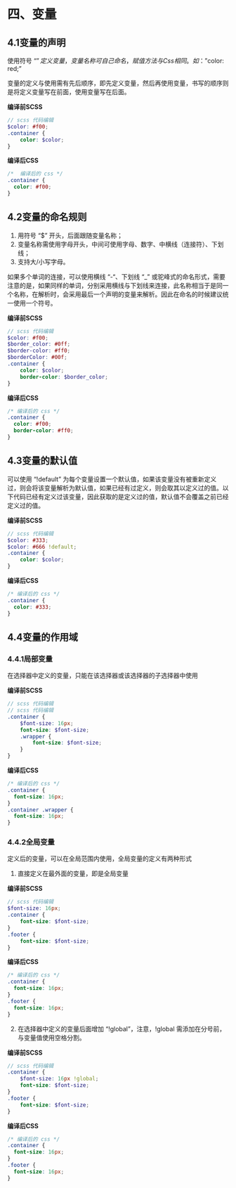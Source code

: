 # 四、变量
## 4.1变量的声明

使用符号 “$” 定义变量，变量名称可自己命名，赋值方法与 Css 相同。如：”$color: red;”

变量的定义与使用需有先后顺序，即先定义变量，然后再使用变量，书写的顺序则是将定义变量写在前面，使用变量写在后面。

**编译前SCSS**

```scss
// scss 代码编辑
$color: #f00;
.container {
    color: $color;
}
```

**编译后CSS**

```css
/*  编译后的 css */
.container {
  color: #f00;
}
```

## 4.2变量的命名规则
1. 用符号 “$” 开头，后面跟随变量名称；
2. 变量名称需使用字母开头，中间可使用字母、数字、中横线（连接符）、下划线；
3. 支持大/小写字母。

如果多个单词的连接，可以使用横线 “-“、下划线 “_” 或驼峰式的命名形式，需要注意的是，如果同样的单词，分别采用横线与下划线来连接，此名称相当于是同一个名称，在解析时，会采用最后一个声明的变量来解析。因此在命名的时候建议统一使用一个符号。

**编译前SCSS**

```scss
// scss 代码编辑
$color: #f00;
$border_color: #0ff;
$border-color: #ff0;
$borderColor: #00f;
.container {
    color: $color;
    border-color: $border_color;
}
```

**编译后CSS**

```css
/* 编译后的 css */
.container {
  color: #f00;
  border-color: #ff0;
}
```


## 4.3变量的默认值
可以使用 “!default” 为每个变量设置一个默认值，如果该变量没有被重新定义过，则会将该变量解析为默认值，如果已经有过定义，则会取其以定义过的值。以下代码已经有定义过该变量，因此获取的是定义过的值，默认值不会覆盖之前已经定义过的值。

**编译前SCSS**

```scss
// scss 代码编辑
$color: #333;
$color: #666 !default;
.container {
    color: $color;
}
```

**编译后CSS**

```css
/* 编译后的 css */
.container {
  color: #333;
}
```

## 4.4变量的作用域
### 4.4.1局部变量
在选择器中定义的变量，只能在该选择器或该选择器的子选择器中使用

**编译前SCSS**

```scss
// scss 代码编辑
// scss 代码编辑
.container {
    $font-size: 16px;
    font-size: $font-size;
    .wrapper {
        font-size: $font-size;
    }
}
```

**编译后CSS**

```css
/* 编译后的 css */
.container {
  font-size: 16px;
}
.container .wrapper {
  font-size: 16px;
}
```

### 4.4.2全局变量
定义后的变量，可以在全局范围内使用，全局变量的定义有两种形式

1. 直接定义在最外面的变量，即是全局变量

**编译前SCSS**

```scss
// scss 代码编辑
$font-size: 16px;
.container {
    font-size: $font-size;
}
.footer {
    font-size: $font-size;
}
```

**编译后CSS**

```css
/* 编译后的 css */
.container {
  font-size: 16px;
}
.footer {
  font-size: 16px;
}
```


2. 在选择器中定义的变量后面增加 “!global”，注意，!global 需添加在分号前，与变量值使用空格分割。

**编译前SCSS**

```scss
// scss 代码编辑
.container {
    $font-size: 16px !global;
    font-size: $font-size;
}
.footer {
    font-size: $font-size;
}
```

**编译后CSS**

```css
/* 编译后的 css */
.container {
  font-size: 16px;
}
.footer {
  font-size: 16px;
}
```